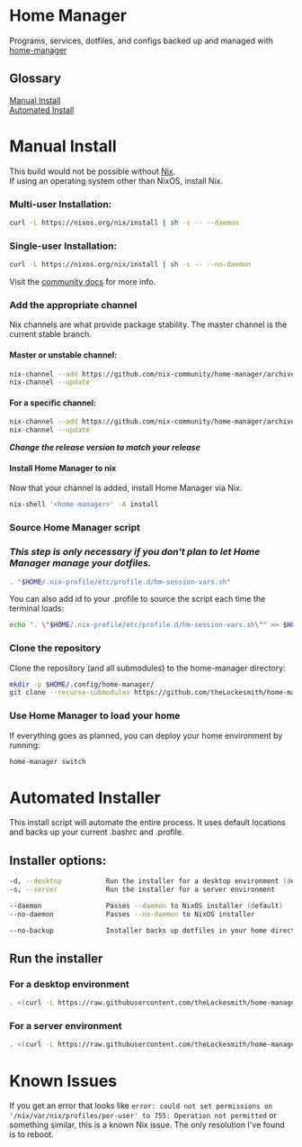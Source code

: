 # Home Manager
Programs, services, dotfiles, and configs backed up and managed with [home-manager][1]


## Glossary
[Manual Install](#manual-install)  
[Automated Install](#automated-installer)  


# Manual Install
This build would not be possible without [Nix][2].  
If using an operating system other than NixOS, install Nix.  
### Multi-user Installation:
```zsh
curl -L https://nixos.org/nix/install | sh -s -- --daemon
```

### Single-user Installation:
```zsh
curl -L https://nixos.org/nix/install | sh -s -- --no-daemon
```

Visit the [community docs][3] for more info.

### Add the appropriate channel
Nix channels are what provide package stability. The master channel is the current stable branch.

#### Master or unstable channel:
```zsh
nix-channel --add https://github.com/nix-community/home-manager/archive/master.tar.gz home-manager
nix-channel --update
```

#### For a specific channel:
```zsh
nix-channel --add https://github.com/nix-community/home-manager/archive/release-23.11.tar.gz home-manager
nix-channel --update
```
***Change the release version to match your release***

#### Install Home Manager to nix
Now that your channel is added, install Home Manager via Nix.
```zsh
nix-shell '<home-manager>' -A install
```

### Source Home Manager script
### ***This step is only necessary if you don't plan to let Home Manager manage your dotfiles.***
```zsh
. "$HOME/.nix-profile/etc/profile.d/hm-session-vars.sh"
```

You can also add id to your .profile to source the script each time the terminal loads:
```zsh
echo ". \"$HOME/.nix-profile/etc/profile.d/hm-session-vars.sh\"" >> $HOME/.profile
```

### Clone the repository
Clone the repository (and all submodules) to the home-manager directory:
```zsh
mkdir -p $HOME/.config/home-manager/
git clone --recurse-submodules https://github.com/theLockesmith/home-manager.git $HOME/.config/home-manager
```

### Use Home Manager to load your home
If everything goes as planned, you can deploy your home environment by running:
```zsh
home-manager switch
```

# Automated Installer
This install script will automate the entire process. It uses default locations and backs up your current .bashrc and .profile.

## Installer options:
```zsh
-d, --desktop           Run the installer for a desktop environment (default)
-s, --server            Run the installer for a server environment

--daemon                Passes --daemon to NixOS installer (default)
--no-daemon             Passes --no-daemon to NixOS installer

--no-backup             Installer backs up dotfiles in your home directory by default. Use this flag to disable backups of dotfiles.
```

## Run the installer
### For a desktop environment
```zsh
. <(curl -L https://raw.githubusercontent.com/theLockesmith/home-manager/main/.scripts/home-manager-switch) --desktop
```

### For a server environment
```zsh
. <(curl -L https://raw.githubusercontent.com/theLockesmith/home-manager/main/.scripts/home-manager-switch) --server
```

# Known Issues
If you get an error that looks like `error: could not set permissions on '/nix/var/nix/profiles/per-user' to 755: Operation not permitted` or something similar, this is a known Nix issue. The only resolution I've found is to reboot.

[1]: https://github.com/nix-community/home-manager
[2]: https://nix.dev/install-nix
[3]: https://nix-community.github.io/home-manager/index.html
